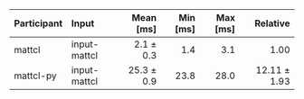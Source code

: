 | Participant | Input | Mean [ms] | Min [ms] | Max [ms] | Relative |
|:---|:---|---:|---:|---:|---:|
| mattcl | input-mattcl | 2.1 ± 0.3 | 1.4 | 3.1 | 1.00 |
| mattcl-py | input-mattcl | 25.3 ± 0.9 | 23.8 | 28.0 | 12.11 ± 1.93 |
